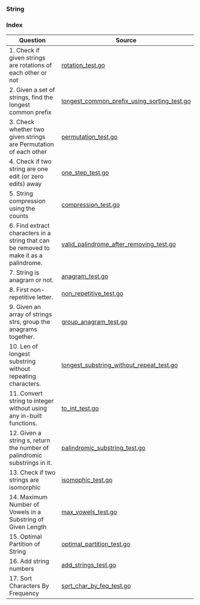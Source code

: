 ### String

### Index
| Question       | Source |
| -------- |   ------------- |
| 1. Check if given strings are rotations of each other or not   | [rotation_test.go](./rotation_test.go)  |
| 2. Given a set of strings, find the longest common prefix   | [longest_common_prefix_using_sorting_test.go](./longest_common_prefix_using_sorting_test.go)  |
| 3. Check whether two given strings are Permutation of each other   | [permutation_test.go](./permutation_test.go)  |
| 4. Check if two string are one edit (or zero edits) away   | [one_step_test.go](./one_step_test.go)  |
| 5. String compression using the counts   | [compression_test.go](./compression_test.go)  |
| 6. Find extract characters in a string that can be removed to make it as a palindrome.  | [valid_palindrome_after_removing_test.go](./valid_palindrome_after_removing_test.go)  |
| 7. String is anagram or not.  | [anagram_test.go](./anagram_test.go)  |
| 8. First non-repetitive letter.  | [non_repetitive_test.go](./non_repetitive_test.go)  |
| 9. Given an array of strings strs, group the anagrams together.  | [group_anagram_test.go](./group_anagram_test.go)  |
| 10. Len of longest substring without repeating characters.  | [longest_substring_without_repeat_test.go](./longest_substring_without_repeat_test.go)  |
| 11. Convert string to integer without using any in-built functions.  | [to_int_test.go](./to_int_test.go)  |
| 12. Given a string s, return the number of palindromic substrings in it. | [palindromic_substring_test.go](./palindromic_substring_test.go)  |
| 13. Check if two strings are isomorphic | [isomophic_test.go](./isomophic_test.go)  |
| 14. Maximum Number of Vowels in a Substring of Given Length | [max_vowels_test.go](./max_vowels_test.go)  |
| 15. Optimal Partition of String | [optimal_partition_test.go](./optimal_partition_test.go)  |
| 16. Add string numbers | [add_strings_test.go](./add_strings_test.go)  |
| 17. Sort Characters By Frequency | [sort_char_by_feq_test.go](./sort_char_by_feq_test.go)  |
